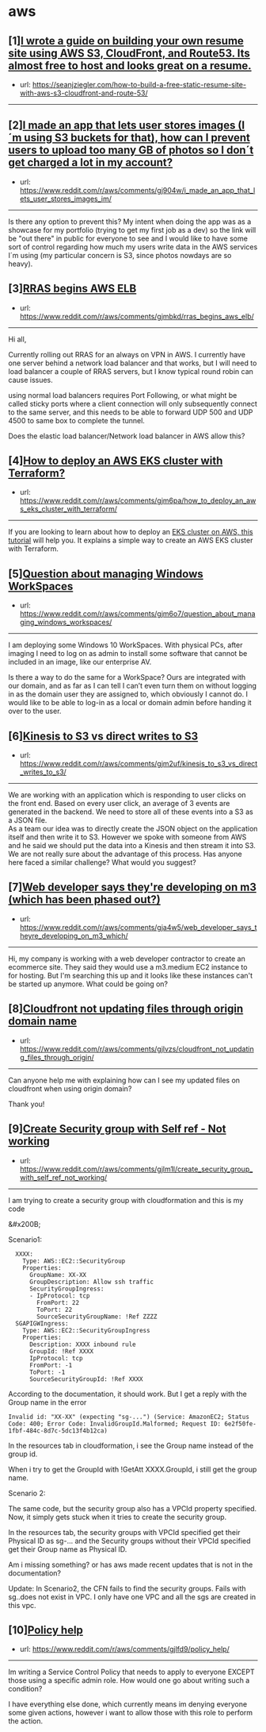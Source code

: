# aws
## [1][I wrote a guide on building your own resume site using AWS S3, CloudFront, and Route53. Its almost free to host and looks great on a resume.](https://www.reddit.com/r/aws/comments/gjl5wi/i_wrote_a_guide_on_building_your_own_resume_site/)
- url: https://seanjziegler.com/how-to-build-a-free-static-resume-site-with-aws-s3-cloudfront-and-route-53/
---

## [2][I made an app that lets user stores images (I´m using S3 buckets for that), how can I prevent users to upload too many GB of photos so I don´t get charged a lot in my account?](https://www.reddit.com/r/aws/comments/gj904w/i_made_an_app_that_lets_user_stores_images_im/)
- url: https://www.reddit.com/r/aws/comments/gj904w/i_made_an_app_that_lets_user_stores_images_im/
---
Is there any option to prevent this? My intent when doing the app was as a showcase for my portfolio (trying to get my first job as a dev) so the link will be "out there" in public for everyone to see and I would like to have some sort of control regarding how much my users write data in the AWS services I´m using (my particular concern is S3, since photos nowdays are so heavy).
## [3][RRAS begins AWS ELB](https://www.reddit.com/r/aws/comments/gjmbkd/rras_begins_aws_elb/)
- url: https://www.reddit.com/r/aws/comments/gjmbkd/rras_begins_aws_elb/
---
Hi all, 

Currently rolling out RRAS for an always on VPN in AWS. I currently have one server behind a network load balancer and that works, but I will need to load balancer a couple of RRAS servers, but I know typical round robin can cause issues. 

using normal load balancers requires Port Following, or what might be called sticky ports where a client connection will only subsequently connect to the same server, and this needs to be able to forward UDP 500 and UDP 4500 to same box to complete the tunnel. 

Does the elastic load balancer/Network load balancer in AWS allow this?
## [4][How to deploy an AWS EKS cluster with Terraform?](https://www.reddit.com/r/aws/comments/gjm6pa/how_to_deploy_an_aws_eks_cluster_with_terraform/)
- url: https://www.reddit.com/r/aws/comments/gjm6pa/how_to_deploy_an_aws_eks_cluster_with_terraform/
---
If you are looking to learn about how to deploy an [EKS cluster on AWS, this tutorial](https://www.padok.fr/en/blog/aws-eks-cluster-terraform) will help you. It explains a simple way to create an AWS EKS cluster with Terraform.
## [5][Question about managing Windows WorkSpaces](https://www.reddit.com/r/aws/comments/gjm6o7/question_about_managing_windows_workspaces/)
- url: https://www.reddit.com/r/aws/comments/gjm6o7/question_about_managing_windows_workspaces/
---
I am deploying some Windows 10 WorkSpaces.   With physical PCs, after imaging I need to log on as admin to install some software that cannot be included in an image, like our enterprise AV.  

Is there a way to do the same for a WorkSpace?   Ours are integrated with our domain, and as far as I can tell I can’t even turn them on without logging in as the domain user they are assigned to, which obviously I cannot do.   I would like to be able to log-in as a local or domain admin before handing it over to the user.
## [6][Kinesis to S3 vs direct writes to S3](https://www.reddit.com/r/aws/comments/gjm2uf/kinesis_to_s3_vs_direct_writes_to_s3/)
- url: https://www.reddit.com/r/aws/comments/gjm2uf/kinesis_to_s3_vs_direct_writes_to_s3/
---
We are working with an application which is responding to user clicks on the front end. Based on every user click, an average of 3 events are generated in the backend. We need to store all of these events into a S3 as a JSON file.  
As a team our idea was to directly create the JSON object on the application itself and then write it to S3. However we spoke with someone from AWS and he said we should put the data into a Kinesis and then stream it into S3. We are not really sure about the advantage of this process. Has anyone here faced a similar challenge? What would you suggest?
## [7][Web developer says they're developing on m3 (which has been phased out?)](https://www.reddit.com/r/aws/comments/gja4w5/web_developer_says_theyre_developing_on_m3_which/)
- url: https://www.reddit.com/r/aws/comments/gja4w5/web_developer_says_theyre_developing_on_m3_which/
---
Hi, my company is working with a web developer contractor to create an ecommerce site. They said they would use a m3.medium EC2 instance to for hosting. But I'm searching this up and it looks like these instances can't be started up anymore. What could be going on?
## [8][Cloudfront not updating files through origin domain name](https://www.reddit.com/r/aws/comments/gjlvzs/cloudfront_not_updating_files_through_origin/)
- url: https://www.reddit.com/r/aws/comments/gjlvzs/cloudfront_not_updating_files_through_origin/
---
Can anyone help me with explaining how can I see my updated files on cloudfront when using origin domain?

Thank you!
## [9][Create Security group with Self ref - Not working](https://www.reddit.com/r/aws/comments/gjlm1l/create_security_group_with_self_ref_not_working/)
- url: https://www.reddit.com/r/aws/comments/gjlm1l/create_security_group_with_self_ref_not_working/
---
I am trying to create a security group with cloudformation and this is my code

&amp;#x200B;

Scenario1:

      XXXX:
        Type: AWS::EC2::SecurityGroup
        Properties:
          GroupName: XX-XX
          GroupDescription: Allow ssh traffic
          SecurityGroupIngress:
          - IpProtocol: tcp
            FromPort: 22
            ToPort: 22
            SourceSecurityGroupName: !Ref ZZZZ
      SGAPIGWIngress:
        Type: AWS::EC2::SecurityGroupIngress
        Properties:
          Description: XXXX inbound rule
          GroupId: !Ref XXXX
          IpProtocol: tcp
          FromPort: -1
          ToPort: -1
          SourceSecurityGroupId: !Ref XXXX

According to the documentation, it should work. But I get a reply with the Group name in the error

    Invalid id: "XX-XX" (expecting "sg-...") (Service: AmazonEC2; Status Code: 400; Error Code: InvalidGroupId.Malformed; Request ID: 6e2f50fe-1fbf-484c-8d7c-5dc13f4b12ca)

In the resources tab in cloudformation, i see the Group name instead of the group id.

When i try to get the GroupId with !GetAtt XXXX.GroupId, i still get the group name.

Scenario 2:

The same code, but the security group also has a VPCId property specified. Now, it simply gets stuck when it tries to create the security group.

In the resources tab, the security groups with VPCId specified get their Physical ID as sg-... and the Security groups without their VPCId specified get their Group name as Physical ID.

Am i missing something? or has aws made recent updates that is not in the documentation?

Update: In Scenario2, the CFN fails to find the security groups. Fails with sg..does not exist in VPC. I only have one VPC and all the sgs are created in this vpc. 
## [10][Policy help](https://www.reddit.com/r/aws/comments/gjlfd9/policy_help/)
- url: https://www.reddit.com/r/aws/comments/gjlfd9/policy_help/
---
Im writing a Service Control Policy that needs to apply to everyone EXCEPT those using a specific admin role. How would one go about writing such a condition?  


I have everything else done, which currently means im denying everyone some given actions, however i want to allow those with this role to perform the action.
